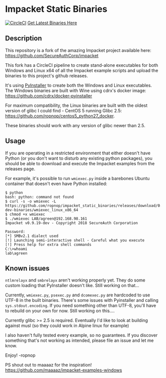 # Impacket Static Binaries
[![CircleCI](https://circleci.com/gh/ropnop/impacket_static_binaries.svg?style=svg)](https://circleci.com/gh/ropnop/impacket_static_binaries)   [Get Latest Binaries Here](https://github.com/ropnop/impacket_static_binaries/releases/latest)

## Description
This repository is a fork of the amazing Impacket project available here: https://github.com/SecureAuthCorp/impacket

This fork has a CircleCI pipeline to create stand-alone executables for both Windows and Linux x64 of all the Impacket example scripts and upload the binaries to this project's github releases.

It's using [PyInstaller](http://www.pyinstaller.org/) to create both the Windows and Linux executables. The Windows binaries are built with Wine using cdrx's docker image: https://github.com/cdrx/docker-pyinstaller

For maximum compatibility, the Linux binaries are built with the oldest version of glibc I could find - CentOS 5 running Glibc 2.5: https://github.com/ropnop/centos5_python27_docker. 

These binaries should work with any version of glibc newer than 2.5. 

## Usage
If you are operating in a restricted environment that either doesn't have Python (or you don't want to disturb any existing python packages), you should be able to download and execute the Impacket examples from the releases page.

For example, it's possible to run `wmiexec.py` inside a barebones Ubuntu container that doesn't even have Python installed:

```
$ python
bash: python: command not found
$ curl -s -o wmiexec -L https://github.com/ropnop/impacket_static_binaries/releases/download/0.9.19-dev-binaries/wmiexec_linux_x86_64
$ chmod +x wmiexec
$ ./wmiexec LAB/agreen@192.168.98.161
Impacket v0.9.19-dev - Copyright 2018 SecureAuth Corporation

Password:
[*] SMBv2.1 dialect used
[!] Launching semi-interactive shell - Careful what you execute
[!] Press help for extra shell commands
C:\>whoami
lab\agreen
```

## Known issues
`ntlmrelayx` and `smbrelayx` aren't working properly yet. They do some custom loading that PyInstaller doesn't like. Still working on that...

Currently, `wmiexec.py`, `psexec.py` and `dcomexec.py` are hardcoded to use UTF-8 in the built binaries. There's some issues with Pyinstaller and calling `sys.stdout.encoding`. If you need something other than UTF-8, you'll have to rebuild on your own for now. Still working on this....

Currently glibc >= 2.5 is required. Eventually I'd like to look at building against musl (so they could work in Alpine linux for example)

I also haven't fully tested every example, so no guarantees. If you discover something that's not working as intended, please file an issue and let me know.

Enjoy!
-ropnop

PS shout out to maaaaz for the inspiration! https://github.com/maaaaz/impacket-examples-windows
